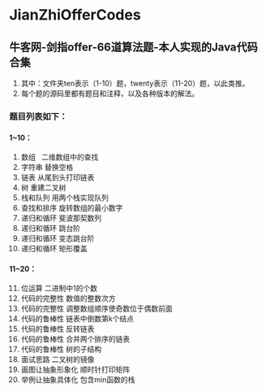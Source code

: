 # JianZhiOfferCodes
## 牛客网-剑指offer-66道算法题-本人实现的Java代码合集
1. 其中：文件夹ten表示（1-10）题，twenty表示（11-20）题，以此类推。
2. 每个题的源码里都有题目和注释，以及各种版本的解法。
### 题目列表如下：
 #### 1~10：
 1. 数组   二维数组中的查找
 2. 字符串	替换空格
 3. 链表	从尾到头打印链表
 4. 树	重建二叉树
 5. 栈和队列	用两个栈实现队列
 6. 查找和排序	旋转数组的最小数字
 7. 递归和循环	斐波那契数列
 8. 递归和循环	跳台阶
 9. 递归和循环	变态跳台阶
 10. 递归和循环	矩形覆盖
 
#### 11~20：
 11. 位运算	二进制中1的个数 
 12. 代码的完整性	数值的整数次方
 13. 代码的完整性	调整数组顺序使奇数位于偶数前面
 14. 代码的鲁棒性	链表中倒数第k个结点	
 15. 代码的鲁棒性	反转链表
 16. 代码的鲁棒性	合并两个排序的链表	
 17. 代码的鲁棒性	树的子结构
 18. 面试思路	二叉树的镜像
 19. 画图让抽象形象化	顺时针打印矩阵
 20. 举例让抽象具体化	包含min函数的栈
 
